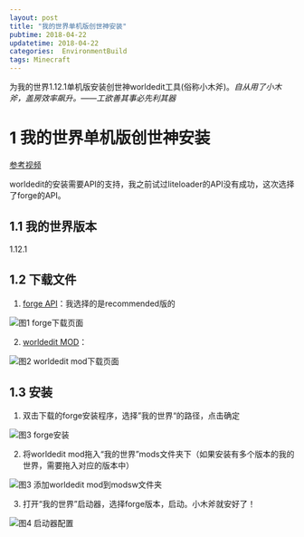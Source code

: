 ```yaml
---
layout: post
title: "我的世界单机版创世神安装"
pubtime: 2018-04-22
updatetime: 2018-04-22
categories:  EnvironmentBuild
tags: Minecraft
---
```


为我的世界1.12.1单机版安装创世神worldedit工具(俗称小木斧)。*自从用了小木斧，盖房效率飙升。——工欲善其事必先利其器*

# 1 我的世界单机版创世神安装

[参考视频](https://www.youtube.com/watch?v=tkOnWoO7LqA)

worldedit的安装需要API的支持，我之前试过liteloader的API没有成功，这次选择了forge的API。

## 1.1 我的世界版本

1.12.1

## 1.2 下载文件

1. [forge API](http://files.minecraftforge.net/maven/net/minecraftforge/forge/index_1.12.1.html)：我选择的是recommended版的

![图1 forge下载页面](https://chrishuppor.github.io/image/we1.PNG)

2. [worldedit MOD](https://minecraft.curseforge.com/projects/worldedit)：

![图2 worldedit mod下载页面](https://chrishuppor.github.io/image/we2.PNG)

## 1.3 安装

1. 双击下载的forge安装程序，选择”我的世界“的路径，点击确定

![图3 forge安装](https://chrishuppor.github.io/image/we.png)

2. 将worldedit mod拖入“我的世界”mods文件夹下（如果安装有多个版本的我的世界，需要拖入对应的版本中）

![图3 添加worldedit mod到modsw文件夹](https://chrishuppor.github.io/image/we3.png)

3. 打开“我的世界”启动器，选择forge版本，启动。小木斧就安好了！

![图4 启动器配置](https://chrishuppor.github.io/image/we14.png)